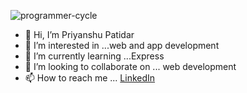 
![programmer-cycle](https://user-images.githubusercontent.com/54221295/163727659-ef13ff26-12a1-4f61-811a-6b8fb57072a0.gif)


- 👋 Hi, I’m Priyanshu Patidar
- 👀 I’m interested in ...web and app development
- 🌱 I’m currently learning ...Express
- 💞️ I’m looking to collaborate on ... web development
- 📫 How to reach me ... <a href="https://www.linkedin.com/in/priyanshu-patidar-740692170/">LinkedIn</a>

<!---
Priyanshu921/Priyanshu921 is a ✨ special ✨ repository because its `README.md` (this file) appears on your GitHub profile.
You can click the Preview link to take a look at your changes.
--->
